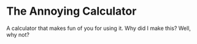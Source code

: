 # The Annoying Calculator
A calculator that makes fun of you for using it. Why did I make this? Well, why not?